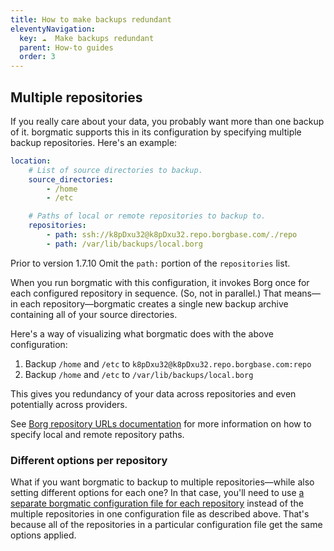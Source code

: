 ```yaml
---
title: How to make backups redundant
eleventyNavigation:
  key: ☁️  Make backups redundant
  parent: How-to guides
  order: 3
---
```

## Multiple repositories

If you really care about your data, you probably want more than one backup of
it. borgmatic supports this in its configuration by specifying multiple backup
repositories. Here's an example:

```yaml
location:
    # List of source directories to backup.
    source_directories:
        - /home
        - /etc

    # Paths of local or remote repositories to backup to.
    repositories:
        - path: ssh://k8pDxu32@k8pDxu32.repo.borgbase.com/./repo
        - path: /var/lib/backups/local.borg
```

<span class="minilink minilink-addedin">Prior to version 1.7.10</span> Omit
the `path:` portion of the `repositories` list.

When you run borgmatic with this configuration, it invokes Borg once for each
configured repository in sequence. (So, not in parallel.) That means—in each
repository—borgmatic creates a single new backup archive containing all of
your source directories.

Here's a way of visualizing what borgmatic does with the above configuration:

1. Backup `/home` and `/etc` to `k8pDxu32@k8pDxu32.repo.borgbase.com:repo`
2. Backup `/home` and `/etc` to `/var/lib/backups/local.borg`

This gives you redundancy of your data across repositories and even
potentially across providers.

See [Borg repository URLs
documentation](https://borgbackup.readthedocs.io/en/stable/usage/general.html#repository-urls)
for more information on how to specify local and remote repository paths.

### Different options per repository

What if you want borgmatic to backup to multiple repositories—while also
setting different options for each one? In that case, you'll need to use
[a separate borgmatic configuration file for each
repository](https://torsion.org/borgmatic/docs/how-to/make-per-application-backups/)
instead of the multiple repositories in one configuration file as described
above. That's because all of the repositories in a particular configuration
file get the same options applied.
